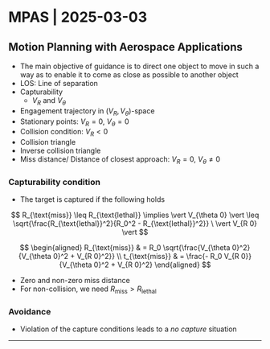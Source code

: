 # MPAS | 2025-03-03

## Motion Planning with Aerospace Applications

- The main objective of guidance is to direct one object to move in such a way as to enable it to come as close as possible to another object
- LOS: Line of separation
- Capturability
  - $V_R$ and $V_\theta$
- Engagement trajectory in $(V_R, V_\theta)$-space
- Stationary points: $V_R = 0, \ V_\theta = 0$
- Collision condition: $V_R < 0$
- Collision triangle
- Inverse collision triangle
- Miss distance/ Distance of closest approach: $V_R = 0, \ V_\theta \neq 0$

### Capturability condition

- The target is captured if the following holds

$$
R_{\text{miss}} \leq R_{\text{lethal}} \implies \vert V_{\theta 0} \vert \leq \sqrt{\frac{R_{\text{lethal}}^2}{R_0^2 - R_{\text{lethal}}^2}} \ \vert V_{R 0} \vert
$$

$$
\begin{aligned}
R_{\text{miss}} & = R_0 \sqrt{\frac{V_{\theta 0}^2}{V_{\theta 0}^2 + V_{R 0}^2}} \\
t_{\text{miss}} & = \frac{- R_0 V_{R 0}}{V_{\theta 0}^2 + V_{R 0}^2}
\end{aligned}
$$

- Zero and non-zero miss distance
- For non-collision, we need $R_{\text{miss}} > R_{\text{lethal}}$

### Avoidance

- Violation of the capture conditions leads to a *no capture* situation

---

